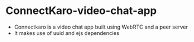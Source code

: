 # ConnectKaro-video-chat-app

* Connectkaro is a video chat app built using WebRTC and a peer server
* It makes use of uuid and ejs dependencies
